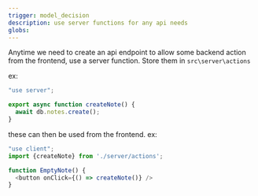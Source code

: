 ```yaml
---
trigger: model_decision
description: use server functions for any api needs
globs: 
---
```

Anytime we need to create an api endpoint to allow some backend action from the frontend, use a server function. Store them in `src\server\actions`

ex:

```js
"use server";

export async function createNote() {
  await db.notes.create();
}
```

these can then be used from the frontend. ex:

```js
"use client";
import {createNote} from './server/actions';

function EmptyNote() {
  <button onClick={() => createNote()} />
}
```